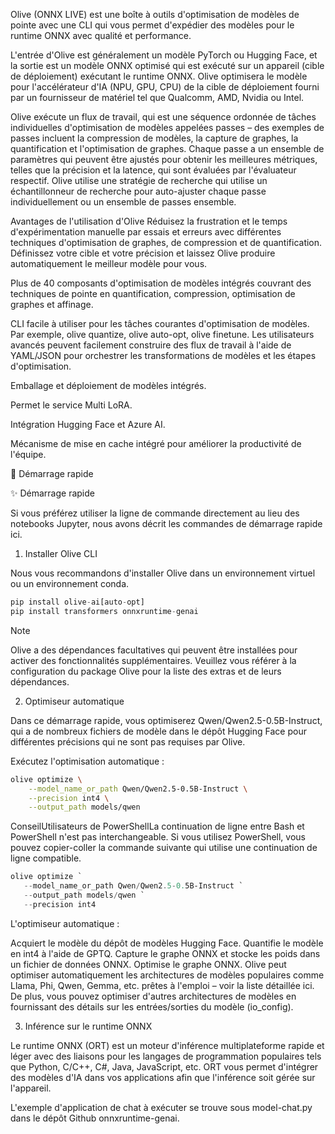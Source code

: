 Olive (ONNX LIVE) est une boîte à outils d'optimisation de modèles de pointe avec une CLI qui vous permet d'expédier des modèles pour le runtime ONNX avec qualité et performance.

L'entrée d'Olive est généralement un modèle PyTorch ou Hugging Face, et la sortie est un modèle ONNX optimisé qui est exécuté sur un appareil (cible de déploiement) exécutant le runtime ONNX. Olive optimisera le modèle pour l'accélérateur d'IA (NPU, GPU, CPU) de la cible de déploiement fourni par un fournisseur de matériel tel que Qualcomm, AMD, Nvidia ou Intel.


Olive exécute un flux de travail, qui est une séquence ordonnée de tâches individuelles d'optimisation de modèles appelées passes – des exemples de passes incluent la compression de modèles, la capture de graphes, la quantification et l'optimisation de graphes. Chaque passe a un ensemble de paramètres qui peuvent être ajustés pour obtenir les meilleures métriques, telles que la précision et la latence, qui sont évaluées par l'évaluateur respectif. Olive utilise une stratégie de recherche qui utilise un échantillonneur de recherche pour auto-ajuster chaque passe individuellement ou un ensemble de passes ensemble.


Avantages de l'utilisation d'Olive
 Réduisez la frustration et le temps d'expérimentation manuelle par essais et erreurs avec différentes techniques d'optimisation de graphes, de compression et de quantification. Définissez votre cible et votre précision et laissez Olive produire automatiquement le meilleur modèle pour vous.

 Plus de 40 composants d'optimisation de modèles intégrés couvrant des techniques de pointe en quantification, compression, optimisation de graphes et affinage.

 CLI facile à utiliser pour les tâches courantes d'optimisation de modèles. Par exemple, olive quantize, olive auto-opt, olive finetune. Les utilisateurs avancés peuvent facilement construire des flux de travail à l'aide de YAML/JSON pour orchestrer les transformations de modèles et les étapes d'optimisation.

 Emballage et déploiement de modèles intégrés.

 Permet le service Multi LoRA.

 Intégration Hugging Face et Azure AI.

 Mécanisme de mise en cache intégré pour améliorer la productivité de l'équipe.

🚀 Démarrage rapide

✨ Démarrage rapide

Si vous préférez utiliser la ligne de commande directement au lieu des notebooks Jupyter, nous avons décrit les commandes de démarrage rapide ici.

1. Installer Olive CLI

Nous vous recommandons d'installer Olive dans un environnement virtuel ou un environnement conda.
```python
pip install olive-ai[auto-opt]
pip install transformers onnxruntime-genai
```
Note

Olive a des dépendances facultatives qui peuvent être installées pour activer des fonctionnalités supplémentaires. Veuillez vous référer à la configuration du package Olive pour la liste des extras et de leurs dépendances.

2. Optimiseur automatique

Dans ce démarrage rapide, vous optimiserez Qwen/Qwen2.5-0.5B-Instruct, qui a de nombreux fichiers de modèle dans le dépôt Hugging Face pour différentes précisions qui ne sont pas requises par Olive.

Exécutez l'optimisation automatique :
```bash
olive optimize \
    --model_name_or_path Qwen/Qwen2.5-0.5B-Instruct \
    --precision int4 \
    --output_path models/qwen
```
ConseilUtilisateurs de PowerShellLa continuation de ligne entre Bash et PowerShell n'est pas interchangeable. Si vous utilisez PowerShell, vous pouvez copier-coller la commande suivante qui utilise une continuation de ligne compatible.
```powershell
olive optimize `
   --model_name_or_path Qwen/Qwen2.5-0.5B-Instruct `
   --output_path models/qwen `
   --precision int4
```

L'optimiseur automatique :

Acquiert le modèle du dépôt de modèles Hugging Face.
Quantifie le modèle en int4 à l'aide de GPTQ.
Capture le graphe ONNX et stocke les poids dans un fichier de données ONNX.
Optimise le graphe ONNX.
Olive peut optimiser automatiquement les architectures de modèles populaires comme Llama, Phi, Qwen, Gemma, etc. prêtes à l'emploi – voir la liste détaillée ici. De plus, vous pouvez optimiser d'autres architectures de modèles en fournissant des détails sur les entrées/sorties du modèle (io_config).

3. Inférence sur le runtime ONNX

Le runtime ONNX (ORT) est un moteur d'inférence multiplateforme rapide et léger avec des liaisons pour les langages de programmation populaires tels que Python, C/C++, C#, Java, JavaScript, etc. ORT vous permet d'intégrer des modèles d'IA dans vos applications afin que l'inférence soit gérée sur l'appareil.

L'exemple d'application de chat à exécuter se trouve sous model-chat.py dans le dépôt Github onnxruntime-genai.
